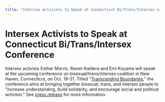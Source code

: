 ```yaml
---
title: "Intersex Activists to Speak at Connecticut Bi/Trans/Intersex Conference"
---
```


# Intersex Activists to Speak at Connecticut Bi/Trans/Intersex Conference

  
Intersex activists Esther Morris, Raven Kaldera and Emi Koyama will speak at the upcoming conference on bisexual/trans/intersex coalition in New Haven, Connecticut, on Oct. 19-21. Titled "[Transcending Boundaries][1]," the conference aims at bringing together bisexual, trans, and intersex people to "increase understanding, build solidarity, and encourage social and political activism." See [press release][2] for more information.

 [1]: http://www.transcendingboundaries.org/
 [2]: /pr/pr20011009.html